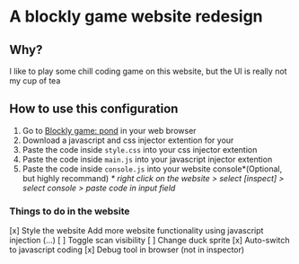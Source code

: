 # A blockly game website redesign

## Why?
I like to play some chill coding game on this website, but the UI is really not my cup of tea

## How to use this configuration
1. Go to [Blockly game: pond](https://blockly.games/pond-duck?lang=en) in your web browser
2. Download a javascript and css injector extention for your 
3. Paste the code inside `style.css` into your css injector extention
4. Paste the code inside `main.js` into your javascript injector extention
5. Paste the code inside `console.js` into your website console*(Optional, but highly recommand)
*\* right click on the website > select [inspect] > select console > paste code in input field*

### Things to do in the website
[x] Style the website
Add more website functionality using javascript injection (...)
    [ ] Toggle scan visibility
    [ ] Change duck sprite
    [x] Auto-switch to javascript coding
    [x] Debug tool in browser (not in inspector)
